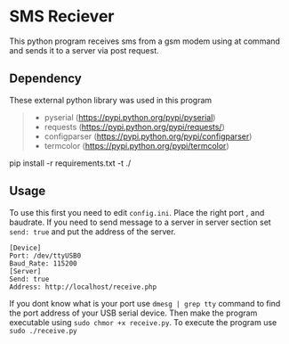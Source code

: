 SMS Reciever
===================
This python program receives sms from a gsm modem using at command and sends it to a server via post request.


Dependency
-------------
These external python library was used in this program

> - pyserial (https://pypi.python.org/pypi/pyserial)
> - requests (https://pypi.python.org/pypi/requests/)
> - configparser (https://pypi.python.org/pypi/configparser)
> - termcolor (https://pypi.python.org/pypi/termcolor)

pip install -r requirements.txt -t ./

Usage
--------
To use this first you need to edit `config.ini`.  Place the right port , and baudrate. If you need to send message to a server in server section set `send: true` and put the address of the server.
```
[Device]
Port: /dev/ttyUSB0
Baud_Rate: 115200
[Server]
Send: true
Address: http://localhost/receive.php  
```
If you dont know what is your port use `dmesg | grep tty` command to find the port address of your USB serial device. 
Then make the program executable using `sudo chmor +x receive.py`.
To execute the program use `sudo ./receive.py`
